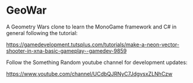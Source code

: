 # GeoWar
A Geometry Wars clone to learn the MonoGame framework and C# in general following the tutorial: 

https://gamedevelopment.tutsplus.com/tutorials/make-a-neon-vector-shooter-in-xna-basic-gameplay--gamedev-9859

Follow the Something Random youtube channel for development updates: 

https://www.youtube.com/channel/UCdbQJRNyC7JdgvsxZLNhCzw
